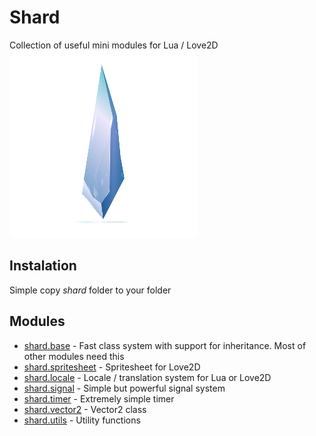 # Shard
Collection of useful mini modules for Lua / Love2D  
![shard](shard.png)

## Instalation
Simple copy *shard* folder to your folder

## Modules
 * [shard.base](readme/base.md) - Fast class system with support for inheritance. Most of other modules need this
 * [shard.spritesheet](readme/spritesheet.md) - Spritesheet for Love2D
 * [shard.locale](readme/locale.md) - Locale / translation system for Lua or Love2D
 * [shard.signal](readme/signal.md) - Simple but powerful signal system
 * [shard.timer](readme/timer.md) - Extremely simple timer
 * [shard.vector2](readme/vector2.md) - Vector2 class
 * [shard.utils](readme/utils) - Utility functions